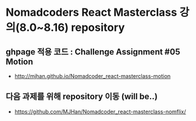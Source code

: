 # Nomadcoders React Masterclass 강의(8.0~8.16) repository

## ghpage 적용 코드 : Challenge Assignment #05 Motion

- http://mjhan.github.io/Nomadcoder_react-masterclass-motion

## 다음 과제를 위해 repository 이동 (will be..)

- https://github.com/MJHan/Nomadcoder_react-masterclass-nomflix/
